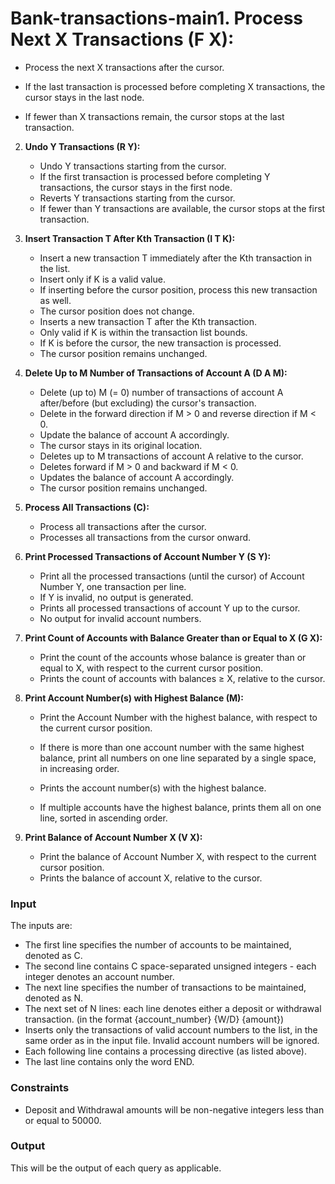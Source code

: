 # Bank-transactions-main1. **Process Next X Transactions (F X):**
   - Process the next X transactions after the cursor.
   - If the last transaction is processed before completing X transactions, the cursor stays in the last node.

   - If fewer than X transactions remain, the cursor stops at the last transaction.
2. **Undo Y Transactions (R Y):**
   - Undo Y transactions starting from the cursor.
   - If the first transaction is processed before completing Y transactions, the cursor stays in the first node.
   - Reverts Y transactions starting from the cursor.
   - If fewer than Y transactions are available, the cursor stops at the first transaction.

3. **Insert Transaction T After Kth Transaction (I T K):**
   - Insert a new transaction T immediately after the Kth transaction in the list.
   - Insert only if K is a valid value.
   - If inserting before the cursor position, process this new transaction as well.
   - The cursor position does not change.
   - Inserts a new transaction T after the Kth transaction.
   - Only valid if K is within the transaction list bounds.
   - If K is before the cursor, the new transaction is processed.
   - The cursor position remains unchanged.

4. **Delete Up to M Number of Transactions of Account A (D A M):**
   - Delete (up to) M (= 0) number of transactions of account A after/before (but excluding) the cursor's transaction.
   - Delete in the forward direction if M > 0 and reverse direction if M < 0.
   - Update the balance of account A accordingly.
   - The cursor stays in its original location.
   - Deletes up to M transactions of account A relative to the cursor.
   - Deletes forward if M > 0 and backward if M < 0.
   - Updates the balance of account A accordingly.
   - The cursor position remains unchanged.

5. **Process All Transactions (C):**
   - Process all transactions after the cursor.
   - Processes all transactions from the cursor onward.

6. **Print Processed Transactions of Account Number Y (S Y):**
   - Print all the processed transactions (until the cursor) of Account Number Y, one transaction per line.
   - If Y is invalid, no output is generated.
   - Prints all processed transactions of account Y up to the cursor.
   - No output for invalid account numbers.

7. **Print Count of Accounts with Balance Greater than or Equal to X (G X):**
   - Print the count of the accounts whose balance is greater than or equal to X, with respect to the current cursor position.
   - Prints the count of accounts with balances ≥ X, relative to the cursor.

8. **Print Account Number(s) with Highest Balance (M):**
   - Print the Account Number with the highest balance, with respect to the current cursor position.
   - If there is more than one account number with the same highest balance, print all numbers on one line separated by a single space, in increasing order.

   - Prints the account number(s) with the highest balance.
   - If multiple accounts have the highest balance, prints them all on one line, sorted in ascending order.
9. **Print Balance of Account Number X (V X):**
   - Print the balance of Account Number X, with respect to the current cursor position.
   - Prints the balance of account X, relative to the cursor.

### Input
The inputs are:
- The first line specifies the number of accounts to be maintained, denoted as C.
- The second line contains C space-separated unsigned integers - each integer denotes an account number.
- The next line specifies the number of transactions to be maintained, denoted as N.
- The next set of N lines: each line denotes either a deposit or withdrawal transaction. (in the format {account_number} {W/D} {amount})
- Inserts only the transactions of valid account numbers to the list, in the same order as in the input file. Invalid account numbers will be ignored.
- Each following line contains a processing directive (as listed above).
- The last line contains only the word END.
### Constraints
- Deposit and Withdrawal amounts will be non-negative integers less than or equal to 50000.
### Output
This will be the output of each query as applicable.
